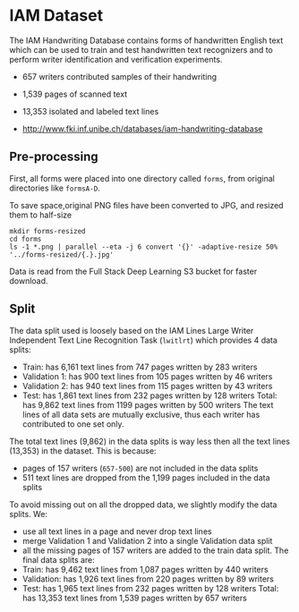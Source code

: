 # IAM Dataset

The IAM Handwriting Database contains forms of handwritten English text which can be used to train and test handwritten text recognizers and to perform writer identification and verification experiments.

- 657 writers contributed samples of their handwriting
- 1,539 pages of scanned text
- 13,353 isolated and labeled text lines

- http://www.fki.inf.unibe.ch/databases/iam-handwriting-database

## Pre-processing

First, all forms were placed into one directory called `forms`, from original directories like `formsA-D`.

To save space,original PNG files have been converted to JPG, and resized them to half-size
```
mkdir forms-resized
cd forms
ls -1 *.png | parallel --eta -j 6 convert '{}' -adaptive-resize 50% '../forms-resized/{.}.jpg'
```

Data is read from the Full Stack Deep Learning S3 bucket for faster download.

## Split

The data split used is loosely based on the IAM Lines Large Writer Independent Text Line Recognition Task (`lwitlrt`) which provides 4 data splits:
 - Train: has 6,161 text lines from 747 pages written by 283 writers
 - Validation 1: has 900 text lines from 105 pages written by 46 writers
 - Validation 2: has 940 text lines from 115 pages written by 43 writers
 - Test: has 1,861 text lines from 232 pages written by 128 writers
Total: has 9,862 text lines from 1199 pages written by 500 writers
The text lines of all data sets are mutually exclusive, thus each writer has contributed to one set only.

The total text lines (9,862) in the data splits is way less then all the text lines (13,353) in the dataset. This is because:
 - pages of 157 writers (`657-500`) are not included in the data splits
 - 511 text lines are dropped from the 1,199 pages included in the data splits

To avoid missing out on all the dropped data, we slightly modify the data splits. We:
 - use all text lines in a page and never drop text lines
 - merge Validation 1 and Validation 2 into a single Validation data split
 - all the missing pages of 157 writers are added to the train data split.
The final data splits are:
 - Train: has 9,462 text lines from 1,087 pages written by 440 writers
 - Validation: has 1,926 text lines from 220 pages written by 89 writers
 - Test: has 1,965 text lines from 232 pages written by 128 writers
Total: has 13,353 text lines from 1,539 pages written by 657 writers
